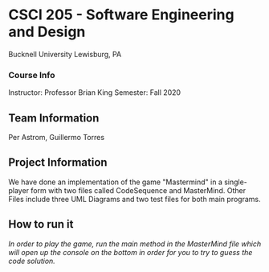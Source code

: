 # CSCI 205 - Software Engineering and Design
Bucknell University
Lewisburg, PA

### Course Info
Instructor: Professor Brian King
Semester: Fall 2020
## Team Information
Per Astrom, Guillermo Torres
## Project Information
We have done an implementation of the game
"Mastermind" in a single-player form with two files called 
CodeSequence and MasterMind. Other Files include three UML Diagrams and two test files for both
main programs.
## How to run it
*In order to play the game, run the main
method in the MasterMind file which will open up the
console on the bottom in order for you to try to guess the 
code solution.*
